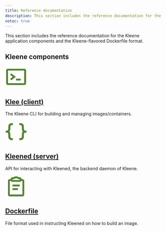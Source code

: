 ```yaml
---
title: Reference documentation
description: This section includes the reference documentation for the Kleene components and the Dockerfile formats.
notoc: true
---
```


This section includes the reference documentation for the Kleene application components
and the Kleene-flavored Dockerfile format.

## Kleene components

<div class="component-container">
    <!--start row-->
  <div class="row">
    <div class="col-xs-12 col-sm-12 col-md-12 col-lg-4 block">
        <div class="component">
            <div class="component-icon">
                 <a href="/engine/reference/commandline/cli/"><img src="/assets/kl_images/klee-reference.svg" alt="klee" width="70" height="70"></a>
            </div>
                <h2 id="docker-for-linux"><a href="/engine/reference/commandline/cli/">Klee (client)</a></h2>
                <p>The Kleene CLI for building and managing images/containers.</p>
        </div>
     </div>
     <div class="col-xs-12 col-sm-12 col-md-12 col-lg-4 block">
        <div class="component">
             <div class="component-icon">
                 <a href="/engine/api/"><img src="/assets/kl_images/kleened-api.svg" alt="kleened" width="70" height="70"></a>
             </div>
                 <h2 id="dockerfile"><a href="/engine/api/">Kleened (server)</a></h2>
                <p>API for interacting with Kleened, the backend daemon of Kleene.</p>
        </div>
      </div>
      <div class="col-xs-12 col-sm-12 col-md-12 col-lg-4 block">
        <div class="component">
             <div class="component-icon">
                 <a href="/engine/reference/builder/"><img src="/assets/kl_images/instructions-file.svg" alt="Dockerfile" width="70" height="70"></a>
                 </div>
                 <h2 id="dockerfile"><a href="/engine/reference/builder/">Dockerfile</a></h2>
                <p>File format used in instructing Kleened on how to build an image.</p>
        </div>
      </div>
  </div>
</div>
